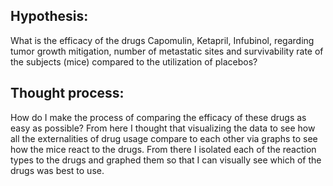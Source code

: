 
Hypothesis:
-
What is the efficacy of the drugs Capomulin, Ketapril, Infubinol, regarding tumor growth mitigation, number of metastatic sites and survivability rate of the subjects (mice) compared to the utilization of placebos?

Thought process:
-
How do I make the process of comparing the efficacy of these drugs as easy as possible?  From here I thought that visualizing the data to see how all the externalities of drug usage compare to each other via graphs to see how the mice react to the drugs.  From there I isolated each of the reaction types to the drugs and graphed them so that I can visually see which of the drugs was best to use.
